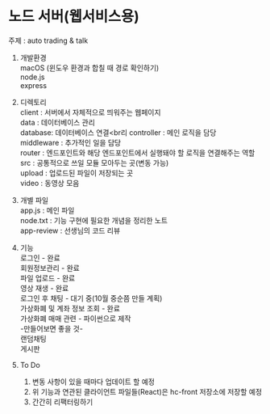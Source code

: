 # 노드 서버(웹서비스용)

주제 : auto trading & talk

1. 개발환경 <br>
   macOS (윈도우 환경과 합칠 때 경로 확인하기)<br>
   node.js<br>
   express<br>

2. 디렉토리<br>
   client : 서버에서 자체적으로 띄워주는 웹페이지<br>
   data : 데이터베이스 관리<br>
   database: 데이터베이스 연결<br리
   controller : 메인 로직을 담당<br>
   middleware : 추가적인 일을 담당<br>
   router : 엔드포인트와 해당 엔드포인트에서 실행돼야 할 로직을 연결해주는 역할<br>
   src : 공통적으로 쓰일 모듈 모아두는 곳(변동 가능)<br>
   upload : 업로드된 파일이 저장되는 곳<br>
   video : 동영상 모음<br>

3. 개별 파일<br>
   app.js : 메인 파일<br>
   node.txt : 기능 구현에 필요한 개념을 정리한 노트<br>
   app-review : 선생님의 코드 리뷰<br>

4. 기능<br>
   로그인 - 완료<br>
   회원정보관리 - 완료<br>
   파일 업로드 - 완료<br>
   영상 재생 - 완료<br>
   로그인 후 채팅 - 대기 중(10월 중순쯤 만들 계획)<br>
   가상화폐 및 계좌 정보 조회 - 완료<br>
   가상화폐 매매 관련 - 파이썬으로 제작
   <br> -만들어보면 좋을 것-<br>
   랜덤채팅<br>
   게시판<br>
5. To Do<br>
   1. 변동 사항이 있을 때마다 업데이트 할 예정<br>
   2. 위 기능과 연관된 클라이언트 파일들(React)은 hc-front 저장소에 저장할 예정<br>
   3. 간간히 리팩터링하기<br>
